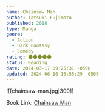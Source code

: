 ```yaml
---
name: Chainsaw Man
author: Tatsuki Fujimoto
published: 2018
type: Manga
genre:
  - Action
  - Dark Fantasy
  - Comedy
rating: 🌑🌑🌑🌑🌑
status: Reading
date: 2024-03-17 09:25:31 -0500
updated: 2024-06-16 16:55:29 -0500
---
```


![[chainsaw-man.jpg|300]]

Book Link: [Chainsaw Man](https://myanimelist.net/manga/116778/Chainsaw_Man)
